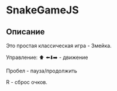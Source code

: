 # SnakeGameJS

## Описание
Это простая классическая игра - Змейка. 

Управление:
   ⬆️ 
⬅️⬇️➡️  -  движение

Пробел - пауза/продолжить

R - сброс очков.
